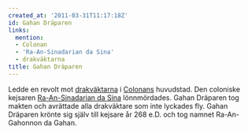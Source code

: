 ```yaml
---
created_at: '2011-03-31T11:17:18Z'
id: Gahan Dräparen
links:
  mention:
  - Colonan
  - 'Ra-An-Sinadarian da Sina'
  - drakväktarna
title: Gahan Dräparen
---
```


Ledde en revolt mot [drakväktarna] i [Colonans] huvudstad. Den coloniske kejsaren [Ra-An-Sinadarian
da Sina] lönnmördades. Gahan Dräparen tog makten och avrättade alla drakväktare som inte lyckades
fly. Gahan Dräparen krönte sig själv till kejsare år 268 e.D. och tog namnet Ra-An-Gahonnon da
Gahan.

  [drakväktarna]: drakväktarna
  [Colonans]: Colonan
  [Ra-An-Sinadarian da Sina]: Ra-An-Sinadarian_da_Sina

